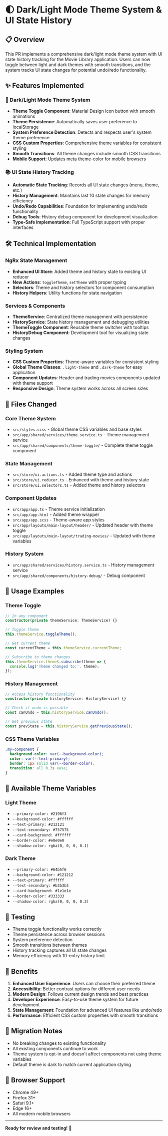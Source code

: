 # 🌓 Dark/Light Mode Theme System & UI State History

## 📋 Overview
This PR implements a comprehensive dark/light mode theme system with UI state history tracking for the Movie Library application. Users can now toggle between light and dark themes with smooth transitions, and the system tracks UI state changes for potential undo/redo functionality.

## ✨ Features Implemented

### 🎨 Dark/Light Mode Theme System
- **Theme Toggle Component**: Material Design icon button with smooth animations
- **Theme Persistence**: Automatically saves user preference to localStorage
- **System Preference Detection**: Detects and respects user's system theme preference
- **CSS Custom Properties**: Comprehensive theme variables for consistent styling
- **Smooth Transitions**: All theme changes include smooth CSS transitions
- **Mobile Support**: Updates meta theme-color for mobile browsers

### 📚 UI State History Tracking
- **Automatic State Tracking**: Records all UI state changes (menu, theme, etc.)
- **History Management**: Maintains last 10 state changes for memory efficiency
- **Undo/Redo Capabilities**: Foundation for implementing undo/redo functionality
- **Debug Tools**: History debug component for development visualization
- **Type-Safe Implementation**: Full TypeScript support with proper interfaces

## 🛠️ Technical Implementation

### NgRx State Management
- **Enhanced UI Store**: Added theme and history state to existing UI reducer
- **New Actions**: `toggleTheme`, `setTheme` with proper typing
- **Selectors**: Theme and history selectors for component consumption
- **History Helpers**: Utility functions for state navigation

### Services & Components
- **ThemeService**: Centralized theme management with persistence
- **HistoryService**: State history management and debugging utilities
- **ThemeToggle Component**: Reusable theme switcher with tooltips
- **HistoryDebug Component**: Development tool for visualizing state changes

### Styling System
- **CSS Custom Properties**: Theme-aware variables for consistent styling
- **Global Theme Classes**: `.light-theme` and `.dark-theme` for easy application
- **Component Updates**: Header and trading movies components updated with theme support
- **Responsive Design**: Theme system works across all screen sizes

## 📁 Files Changed

### Core Theme System
- `src/styles.scss` - Global theme CSS variables and base styles
- `src/app/shared/services/theme.service.ts` - Theme management service
- `src/app/shared/components/theme-toggle/` - Complete theme toggle component

### State Management
- `src/store/ui.actions.ts` - Added theme type and actions
- `src/store/ui.reducer.ts` - Enhanced with theme and history state
- `src/store/ui.selectors.ts` - Added theme and history selectors

### Component Updates
- `src/app/app.ts` - Theme service initialization
- `src/app/app.html` - Added theme wrapper
- `src/app/app.scss` - Theme-aware app styles
- `src/app/layouts/main-layout/header/` - Updated header with theme toggle
- `src/app/layouts/main-layout/trading-movies/` - Updated with theme variables

### History System
- `src/app/shared/services/history.service.ts` - History management service
- `src/app/shared/components/history-debug/` - Debug component

## 🎯 Usage Examples

### Theme Toggle
```typescript
// In any component
constructor(private themeService: ThemeService) {}

// Toggle theme
this.themeService.toggleTheme();

// Get current theme
const currentTheme = this.themeService.currentTheme;

// Subscribe to theme changes
this.themeService.theme$.subscribe(theme => {
  console.log('Theme changed to:', theme);
});
```

### History Management
```typescript
// Access history functionality
constructor(private historyService: HistoryService) {}

// Check if undo is possible
const canUndo = this.historyService.canUndo();

// Get previous state
const prevState = this.historyService.getPreviousState();
```

### CSS Theme Variables
```scss
.my-component {
  background-color: var(--background-color);
  color: var(--text-primary);
  border: 1px solid var(--border-color);
  transition: all 0.3s ease;
}
```

## 🔧 Available Theme Variables

### Light Theme
- `--primary-color: #2196f3`
- `--background-color: #ffffff`
- `--text-primary: #212121`
- `--text-secondary: #757575`
- `--card-background: #ffffff`
- `--border-color: #e0e0e0`
- `--shadow-color: rgba(0, 0, 0, 0.1)`

### Dark Theme
- `--primary-color: #64b5f6`
- `--background-color: #121212`
- `--text-primary: #ffffff`
- `--text-secondary: #b3b3b3`
- `--card-background: #1e1e1e`
- `--border-color: #333333`
- `--shadow-color: rgba(0, 0, 0, 0.3)`

## 🧪 Testing
- Theme toggle functionality works correctly
- Theme persistence across browser sessions
- System preference detection
- Smooth transitions between themes
- History tracking captures all UI state changes
- Memory efficiency with 10-entry history limit

## 🚀 Benefits
1. **Enhanced User Experience**: Users can choose their preferred theme
2. **Accessibility**: Better contrast options for different user needs
3. **Modern Design**: Follows current design trends and best practices
4. **Developer Experience**: Easy-to-use theme system for future development
5. **State Management**: Foundation for advanced UI features like undo/redo
6. **Performance**: Efficient CSS custom properties with smooth transitions

## 🔄 Migration Notes
- No breaking changes to existing functionality
- All existing components continue to work
- Theme system is opt-in and doesn't affect components not using theme variables
- Default theme is dark to match current application styling

## 📱 Browser Support
- Chrome 49+
- Firefox 31+
- Safari 9.1+
- Edge 16+
- All modern mobile browsers

---

**Ready for review and testing!** 🎉


